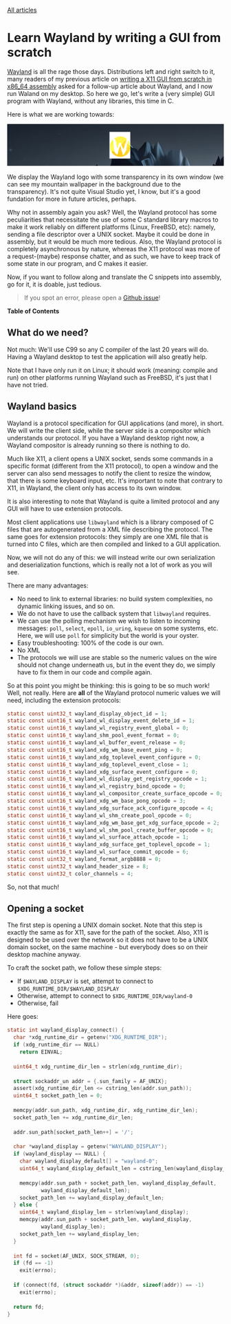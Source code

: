 <link rel="stylesheet" type="text/css" href="main.css">
<link rel="stylesheet" href="https://unpkg.com/@highlightjs/cdn-assets@11.8.0/styles/default.min.css">
<script src="https://unpkg.com/@highlightjs/cdn-assets@11.8.0/highlight.min.js"></script>
<script src="https://unpkg.com/@highlightjs/cdn-assets@11.8.0/languages/x86asm.min.js"></script>
<script>
window.addEventListener("load", (event) => {
  hljs.highlightAll();
});
</script>

<a href="/blog">All articles</a>

# Learn Wayland by writing a GUI from scratch

[Wayland](https://wayland.freedesktop.org/) is all the rage those days. Distributions left and right switch to it, many readers of my previous article on [writing a X11 GUI from scratch in x86_64 assembly](/blog/x11_x64.html) asked for a follow-up article about Wayland, and I now run Waland on my desktop. So here we go, let's write a (very simple) GUI program with Wayland, without any libraries, this time in C. 

Here is what we are working towards:


![Result](wayland-screenshot-tiled.png)

We display the Wayland logo with some transparency in its own window (we can see my mountain wallpaper in the background due to the transparency). It's not quite Visual Studio yet, I know, but it's a good fundation for more in future articles, perhaps.

Why not in assembly again you ask? Well, the Wayland protocol has some peculiarities that necessitate the use of some C standard library macros to make it work reliably on different platforms (Linux, FreeBSD, etc): namely, sending a file descriptor over a UNIX socket. Maybe it could be done in assembly, but it would be much more tedious. Also, the Wayland protocol is completely asynchronous by nature, whereas the X11 protocol was more of a request-(maybe) response chatter, and as such, we have to keep track of some state in our program, and C makes it easier.

Now, if you want to follow along and translate the C snippets into assembly, go for it, it is doable, just tedious.


> If you spot an error, please open a [Github issue](https://github.com/gaultier/blog)!

**Table of Contents**

## What do we need?

Not much: We'll use C99 so any C compiler of the last 20 years will do. Having a Wayland desktop to test the application will also greatly help.

Note that I have only run it on Linux; it should work (meaning: compile and run) on other platforms running Wayland such as FreeBSD, it's just that I have not tried.


## Wayland basics

Wayland is a protocol specification for GUI applications (and more), in short. We will write the client side, while the server side is a compositor which understands our protocol. If you have a Wayland desktop right now, a Wayland compositor is already running so there is nothing to do.

Much like X11, a client opens a UNIX socket, sends some commands in a specific format (different from the X11 protocol), to open a window and the server can also send messages to notify the client to resize the window, that there is some keyboard input, etc. It's important to note that contrary to X11, in Wayland, the client only has access to its own window.

It is also interesting to note that Wayland is quite a limited protocol and any GUI will have to use extension protocols.


Most client applications use `libwayland` which is a library composed of C files that are autogenerated from a XML file describing the protocol.
The same goes for extension protocols: they simply are one XML file that is turned into C files, which are then compiled and linked to a GUI application.

Now, we will not do any of this: we will instead write our own serialization and deserialization functions, which is really not a lot of work as you will see.

There are many advantages:
- No need to link to external libraries: no build system complexities, no dynamic linking issues, and so on.
- We do not have to use the callback system that `libwayland` requires.
- We can use the polling mechanism we wish to listen to incoming messages: `poll`, `select`, `epoll`, `io_uring`, `kqueue` on some systems, etc. Here, we will use `poll` for simplicity but the world is your oyster.
- Easy troubleshooting: 100% of the code is our own.
- No XML
- The protocols we will use are stable so the numeric values on the wire should not change underneath us, but in the event they do, we simply have to fix them in our code and compile again.


So at this point you might be thinking: this is going to be so much work! Well, not really. Here are **all** of the Wayland protocol numeric values we will need, including the extension protocols:

```c
static const uint32_t wayland_display_object_id = 1;
static const uint16_t wayland_wl_display_event_delete_id = 1;
static const uint16_t wayland_wl_registry_event_global = 0;
static const uint16_t wayland_shm_pool_event_format = 0;
static const uint16_t wayland_wl_buffer_event_release = 0;
static const uint16_t wayland_xdg_wm_base_event_ping = 0;
static const uint16_t wayland_xdg_toplevel_event_configure = 0;
static const uint16_t wayland_xdg_toplevel_event_close = 1;
static const uint16_t wayland_xdg_surface_event_configure = 0;
static const uint16_t wayland_wl_display_get_registry_opcode = 1;
static const uint16_t wayland_wl_registry_bind_opcode = 0;
static const uint16_t wayland_wl_compositor_create_surface_opcode = 0;
static const uint16_t wayland_xdg_wm_base_pong_opcode = 3;
static const uint16_t wayland_xdg_surface_ack_configure_opcode = 4;
static const uint16_t wayland_wl_shm_create_pool_opcode = 0;
static const uint16_t wayland_xdg_wm_base_get_xdg_surface_opcode = 2;
static const uint16_t wayland_wl_shm_pool_create_buffer_opcode = 0;
static const uint16_t wayland_wl_surface_attach_opcode = 1;
static const uint16_t wayland_xdg_surface_get_toplevel_opcode = 1;
static const uint16_t wayland_wl_surface_commit_opcode = 6;
static const uint32_t wayland_format_argb8888 = 0;
static const uint32_t wayland_header_size = 8;
static const uint32_t color_channels = 4;
```

So, not that much!


## Opening a socket

The first step is opening a UNIX domain socket. Note that this step is exactly the same as for X11, save for the path of the socket. Also, X11 is designed to be used over the network so it does not have to be a UNIX domain socket, on the same machine - but everybody does so on their desktop machine anyway.

To craft the socket path, we follow these simple steps:

- If `$WAYLAND_DISPLAY` is set, attempt to connect to `$XDG_RUNTIME_DIR/$WAYLAND_DISPLAY`
- Otherwise, attempt to connect to `$XDG_RUNTIME_DIR/wayland-0`
- Otherwise, fail

Here goes:

```c
static int wayland_display_connect() {
  char *xdg_runtime_dir = getenv("XDG_RUNTIME_DIR");
  if (xdg_runtime_dir == NULL)
    return EINVAL;

  uint64_t xdg_runtime_dir_len = strlen(xdg_runtime_dir);

  struct sockaddr_un addr = {.sun_family = AF_UNIX};
  assert(xdg_runtime_dir_len <= cstring_len(addr.sun_path));
  uint64_t socket_path_len = 0;

  memcpy(addr.sun_path, xdg_runtime_dir, xdg_runtime_dir_len);
  socket_path_len += xdg_runtime_dir_len;

  addr.sun_path[socket_path_len++] = '/';

  char *wayland_display = getenv("WAYLAND_DISPLAY");
  if (wayland_display == NULL) {
    char wayland_display_default[] = "wayland-0";
    uint64_t wayland_display_default_len = cstring_len(wayland_display_default);

    memcpy(addr.sun_path + socket_path_len, wayland_display_default,
           wayland_display_default_len);
    socket_path_len += wayland_display_default_len;
  } else {
    uint64_t wayland_display_len = strlen(wayland_display);
    memcpy(addr.sun_path + socket_path_len, wayland_display,
           wayland_display_len);
    socket_path_len += wayland_display_len;
  }

  int fd = socket(AF_UNIX, SOCK_STREAM, 0);
  if (fd == -1)
    exit(errno);

  if (connect(fd, (struct sockaddr *)&addr, sizeof(addr)) == -1)
    exit(errno);

  return fd;
}
```
